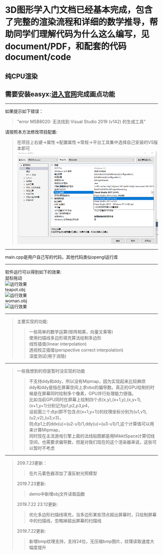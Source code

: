 # 3D图形学入门文档已经基本完成，包含了完整的渲染流程和详细的数学推导，帮助同学们理解代码为什么这么编写，见document/PDF，和配套的代码document/code

## 纯CPU渲染

## 需要安装easyx:[进入官网](https://easyx.cn/)完成画点功能

---
如果提示如下错误：
> "error MSB8020: 无法找到 Visual Studio 2019 (v142) 的生成工具"  

请按照本方法修改项目配置:  
> 在项目上右键->属性->配置属性->常规->平台工具集中选择自己安装的VS版本即可
![修改教程](./tutorial.png)
---
main.cpp是用户自己写的代码，其他代码类似opengl运行库

---
软件运行可以得到如下的效果:  
鼠标拖动  
![运行效果](./Renderer/mod/mouseMove.gif)  
teapot.obj  
![运行效果](./Renderer/mod/teapot.gif)  
woman.obj  
![运行效果](./Renderer/mod/woman.gif)  

---
>主要实现的功能:
>> 一些简单的数学运算(矩阵相乘，向量叉乘等)  
>> 使用扫描线多边形填充算法绘制多边形  
>> 线性插值(linear interpolation)  
>> 透视校正插值(perspective correct interpolation)  
>> 深度测试(用于消隐)  
---
>一些我想到的但是暂时没实现的功能  
>> 不支持ddy和ddy，所以没有Mipmap，因为实现起来比较麻烦  
ddy和ddy是指在屏幕空间上求vbo的偏导数。真正的GPU绘制的时候是在屏幕同时绘制多个像素，GPU并行处理能力很强。  
比如当前GPU同时在屏幕上绘制四个点(x,y),(x+1,y),(x,y+1),(x+1,y+1)分别记为p1,p2,p3,p4，  
设前面三个点p(即不包含点(x+1,y+1))的纹理坐标分别为(u1,v1),(u2,v2),(u3,v3)，  
则点p1上的ddx(u)=(u2-u1)/1,ddy(u)=(u3-u1)/1,这个计算值可以用来计算Mipmap，  
同时现在主流游戏引擎上面的法线贴图都是用MikktSpace计算切线空间，也需要求偏导数，但是对我们现在的这个渲染器来说，这些可以暂时不考虑  
---
> 209.7.23更新：
>> 在片元着色器添加了漫反射光照模型
>
> 2019.7.23更新:
>> demo中新增obj文件读取函数
>
> 2019.7.22 23:12更新:
>> 优化多边形扫描线填充，当多边形某些顶点超出屏幕时，只绘制屏幕中的扫描线，忽略掉超出屏幕的扫描线
>
> 2019.7.22更新:
>> 新增bmp纹理支持，支持24位，无压缩bmp图片，纹理读取速度大幅度提升
